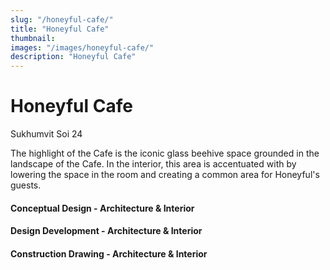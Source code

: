 ```yaml
---
slug: "/honeyful-cafe/"
title: "Honeyful Cafe"
thumbnail:
images: "/images/honeyful-cafe/"
description: "Honeyful Cafe"
---
```


# Honeyful Cafe

Sukhumvit Soi 24

The highlight of the Cafe is the iconic glass beehive space grounded in the landscape of the Cafe. In the interior, this area is accentuated with by lowering the space in the room and creating a common area for Honeyful's guests.

#### Conceptual Design - Architecture & Interior

#### Design Development - Architecture & Interior

#### Construction Drawing - Architecture & Interior
